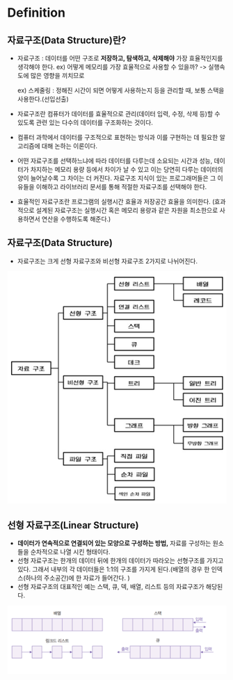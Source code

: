 # Definition

## 자료구조(Data Structure)란?

- 자료구조 : 데이터를 어떤 구조로 **저장하고, 탐색하고, 삭제해야** 가장 효율적인지를 생각해야 한다.
ex) 어떻게 메모리를 가장 효율적으로 사용할 수 있을까? -> 실행속도에 많은 영향을 끼치므로
    
    ex) 스케줄링 : 정해진 시간이 되면 어떻게 사용하는지 등을 관리할 때, 보통 스택을 사용한다.(선입선출)
    
- 자료구조란 컴퓨터가 데이터를 효율적으로 관리(데이터 입력, 수정, 삭제 등)할 수 있도록 관련 있는 다수의 데이터를 구조화하는 것이다.
- 컴퓨터 과학에서 데이터를 구조적으로 표현하는 방식과 이를 구현하는 데 필요한 알고리즘에 대해 논하는 이론이다.
- 어떤 자료구조를 선택하느냐에 따라 데이터를 다루는데 소요되는 시간과 성능, 데이터가 차지하는 메모리 용량 등에서 차이가 날 수 있고 이는 당연히 다루는 데이터의 양이 늘어날수록 그 차이는 더 커진다. 자료구조 지식이 있는 프로그래머들은 그 이유들을 이해하고 라이브러리 문서를 통해 적절한 자료구조를 선택해야 한다.
- 효율적인 자료구조란 프로그램의 실행시간 효율과 저장공간 효율을 의미한다. (효과적으로 설계된 자료구조는 실행시간 혹은 메모리 용량과 같은 자원을 최소한으로 사용하면서 연산을 수행하도록 해준다.)

## 자료구조(Data Structure)

- 자료구조는 크게 선형 자료구조와 비선형 자료구조 2가지로 나뉘어진다.

![Untitled](Definition/Untitled.png)

## 선형 자료구조(Linear Structure)

- **데이터가 연속적으로 연결되어 있는 모양으로 구성하는 방법,** 자료를 구성하는 원소들을 순차적으로 나열 시킨 형태이다.
- 선형 자료구조는 한개의 데이터 뒤에 한개의 데이터가 따라오는 선형구조를 가지고 있다.
그래서 내부의 각 데이터들은 1:1의 구조를 가지게 된다.(배열의 경우 한 인덱스(하나의 주소공간)에 한 자료가 들어간다. )
- 선형 자료구조의 대표적인 예는 스택, 큐, 덱, 배열, 리스트 등의 자료구조가 해당된다.

![Untitled](Definition/Untitled%201.png)